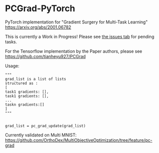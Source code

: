 # PCGrad-PyTorch
PyTorch implementation for "Gradient Surgery for Multi-Task Learning" https://arxiv.org/abs/2001.06782

This is currently a Work in Progress! Please see [the issues tab](https://github.com/OrthoDex/PCGrad-PyTorch/issues) for pending tasks.

For the Tensorflow implementation by the Paper authors, please see https://github.com/tianheyu927/PCGrad

Usage: 

```
"""
grad_list is a list of lists
structured as :
[
task1 gradients: [], 
task1 gradients: [], 
...
taskn gradients:[]
]
"""


grad_list = pc_grad_update(grad_list)
```

Currently validated on Multi MNIST: https://github.com/OrthoDex/MultiObjectiveOptimization/tree/feature/pc-grad
